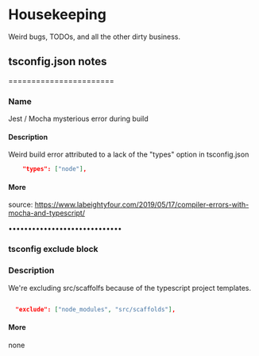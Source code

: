 # Housekeeping

Weird bugs, TODOs, and all the other dirty business.

## tsconfig.json notes

=======================

### Name

Jest / Mocha mysterious error during build

#### Description

Weird build error attributed to a lack of the "types" option in tsconfig.json

```json
    "types": ["node"],
```

#### More

source: https://www.labeightyfour.com/2019/05/17/compiler-errors-with-mocha-and-typescript/

•••••••••••••••••••••••••••••

### tsconfig exclude block

### Description

We're excluding src/scaffolfs because of the typescript project templates.

```json

  "exclude": ["node_modules", "src/scaffolds"],
```

#### More

none
